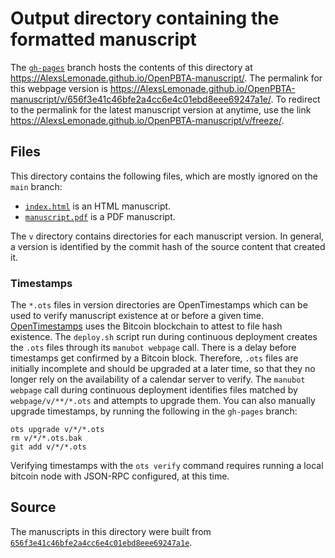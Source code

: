 # Output directory containing the formatted manuscript

The [`gh-pages`](https://github.com/AlexsLemonade/OpenPBTA-manuscript/tree/gh-pages) branch hosts the contents of this directory at <https://AlexsLemonade.github.io/OpenPBTA-manuscript/>.
The permalink for this webpage version is <https://AlexsLemonade.github.io/OpenPBTA-manuscript/v/656f3e41c46bfe2a4cc6e4c01ebd8eee69247a1e/>.
To redirect to the permalink for the latest manuscript version at anytime, use the link <https://AlexsLemonade.github.io/OpenPBTA-manuscript/v/freeze/>.

## Files

This directory contains the following files, which are mostly ignored on the `main` branch:

+ [`index.html`](index.html) is an HTML manuscript.
+ [`manuscript.pdf`](manuscript.pdf) is a PDF manuscript.

The `v` directory contains directories for each manuscript version.
In general, a version is identified by the commit hash of the source content that created it.

### Timestamps

The `*.ots` files in version directories are OpenTimestamps which can be used to verify manuscript existence at or before a given time.
[OpenTimestamps](https://opentimestamps.org/) uses the Bitcoin blockchain to attest to file hash existence.
The `deploy.sh` script run during continuous deployment creates the `.ots` files through its `manubot webpage` call.
There is a delay before timestamps get confirmed by a Bitcoin block.
Therefore, `.ots` files are initially incomplete and should be upgraded at a later time, so that they no longer rely on the availability of a calendar server to verify.
The `manubot webpage` call during continuous deployment identifies files matched by `webpage/v/**/*.ots` and attempts to upgrade them.
You can also manually upgrade timestamps, by running the following in the `gh-pages` branch:

```shell
ots upgrade v/*/*.ots
rm v/*/*.ots.bak
git add v/*/*.ots
```

Verifying timestamps with the `ots verify` command requires running a local bitcoin node with JSON-RPC configured, at this time.

## Source

The manuscripts in this directory were built from
[`656f3e41c46bfe2a4cc6e4c01ebd8eee69247a1e`](https://github.com/AlexsLemonade/OpenPBTA-manuscript/commit/656f3e41c46bfe2a4cc6e4c01ebd8eee69247a1e).
